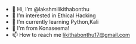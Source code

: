 - 👋 Hi, I’m @lakshmilikithabonthu
- 👀 I’m interested in Ethical Hacking
- 🌱 I’m currently learning Python,Kali
- 💞️ I'm from Konaseema!
- 📫 How to reach me likithabonthu17@gmail.com

<!---
lakshmilikithabonthu/lakshmilikithabonthu is a ✨ special ✨ repository because its `README.md` (this file) appears on your GitHub profile.
You can click the Preview link to take a look at your changes.
--->
